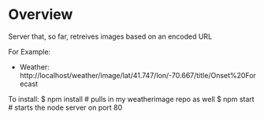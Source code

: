 # Overview

Server that, so far, retreives images based on an encoded URL

For Example:
* Weather: http://localhost/weather/image/lat/41.747/lon/-70.667/title/Onset%20Forecast

To install:
$ npm install           # pulls in my weatherimage repo as well
$ npm start             # starts the node server on port 80